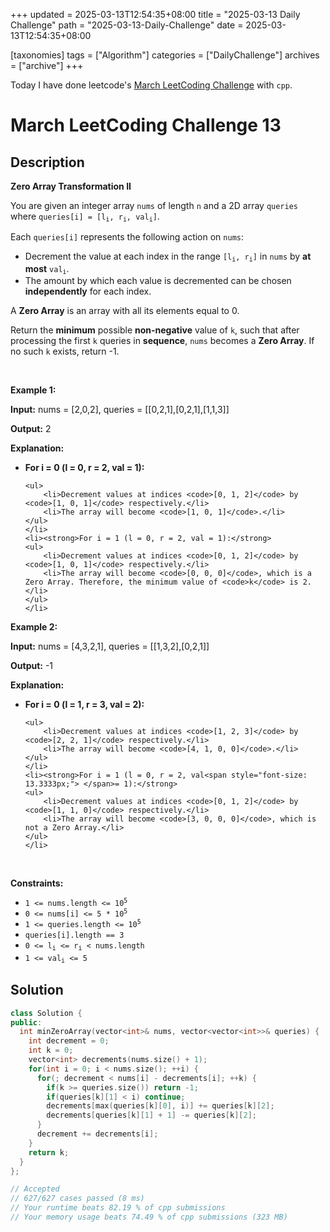 +++
updated = 2025-03-13T12:54:35+08:00
title = "2025-03-13 Daily Challenge"
path = "2025-03-13-Daily-Challenge"
date = 2025-03-13T12:54:35+08:00

[taxonomies]
tags = ["Algorithm"]
categories = ["DailyChallenge"]
archives = ["archive"]
+++

Today I have done leetcode's [March LeetCoding Challenge](https://leetcode.com/problems/zero-array-transformation-ii/) with `cpp`.

<!-- more -->

# March LeetCoding Challenge 13

## Description

**Zero Array Transformation II**

<p>You are given an integer array <code>nums</code> of length <code>n</code> and a 2D array <code>queries</code> where <code>queries[i] = [l<sub>i</sub>, r<sub>i</sub>, val<sub>i</sub>]</code>.</p>

<p>Each <code>queries[i]</code> represents the following action on <code>nums</code>:</p>

<ul>
	<li>Decrement the value at each index in the range <code>[l<sub>i</sub>, r<sub>i</sub>]</code> in <code>nums</code> by <strong>at most</strong> <code>val<sub>i</sub></code>.</li>
	<li>The amount by which each value is decremented<!-- notionvc: b232c9d9-a32d-448c-85b8-b637de593c11 --> can be chosen <strong>independently</strong> for each index.</li>
</ul>

<p>A <strong>Zero Array</strong> is an array with all its elements equal to 0.</p>

<p>Return the <strong>minimum</strong> possible <strong>non-negative</strong> value of <code>k</code>, such that after processing the first <code>k</code> queries in <strong>sequence</strong>, <code>nums</code> becomes a <strong>Zero Array</strong>. If no such <code>k</code> exists, return -1.</p>

<p>&nbsp;</p>
<p><strong class="example">Example 1:</strong></p>

<div class="example-block">
<p><strong>Input:</strong> <span class="example-io">nums = [2,0,2], queries = [[0,2,1],[0,2,1],[1,1,3]]</span></p>

<p><strong>Output:</strong> <span class="example-io">2</span></p>

<p><strong>Explanation:</strong></p>

<ul>
	<li><strong>For i = 0 (l = 0, r = 2, val = 1):</strong>

	<ul>
		<li>Decrement values at indices <code>[0, 1, 2]</code> by <code>[1, 0, 1]</code> respectively.</li>
		<li>The array will become <code>[1, 0, 1]</code>.</li>
	</ul>
	</li>
	<li><strong>For i = 1 (l = 0, r = 2, val = 1):</strong>
	<ul>
		<li>Decrement values at indices <code>[0, 1, 2]</code> by <code>[1, 0, 1]</code> respectively.</li>
		<li>The array will become <code>[0, 0, 0]</code>, which is a Zero Array. Therefore, the minimum value of <code>k</code> is 2.</li>
	</ul>
	</li>
</ul>
</div>

<p><strong class="example">Example 2:</strong></p>

<div class="example-block">
<p><strong>Input:</strong> <span class="example-io">nums = [4,3,2,1], queries = [[1,3,2],[0,2,1]]</span></p>

<p><strong>Output:</strong> <span class="example-io">-1</span></p>

<p><strong>Explanation:</strong></p>

<ul>
	<li><strong>For i = 0 (l = 1, r = 3, val = 2):</strong>

	<ul>
		<li>Decrement values at indices <code>[1, 2, 3]</code> by <code>[2, 2, 1]</code> respectively.</li>
		<li>The array will become <code>[4, 1, 0, 0]</code>.</li>
	</ul>
	</li>
	<li><strong>For i = 1 (l = 0, r = 2, val<span style="font-size: 13.3333px;"> </span>= 1):</strong>
	<ul>
		<li>Decrement values at indices <code>[0, 1, 2]</code> by <code>[1, 1, 0]</code> respectively.</li>
		<li>The array will become <code>[3, 0, 0, 0]</code>, which is not a Zero Array.</li>
	</ul>
	</li>
</ul>
</div>

<p>&nbsp;</p>
<p><strong>Constraints:</strong></p>

<ul>
	<li><code>1 &lt;= nums.length &lt;= 10<sup>5</sup></code></li>
	<li><code>0 &lt;= nums[i] &lt;= 5 * 10<sup>5</sup></code></li>
	<li><code>1 &lt;= queries.length &lt;= 10<sup>5</sup></code></li>
	<li><code>queries[i].length == 3</code></li>
	<li><code>0 &lt;= l<sub>i</sub> &lt;= r<sub>i</sub> &lt; nums.length</code></li>
	<li><code>1 &lt;= val<sub>i</sub> &lt;= 5</code></li>
</ul>


## Solution

``` cpp
class Solution {
public:
  int minZeroArray(vector<int>& nums, vector<vector<int>>& queries) {
    int decrement = 0;
    int k = 0;
    vector<int> decrements(nums.size() + 1);
    for(int i = 0; i < nums.size(); ++i) {
      for(; decrement < nums[i] - decrements[i]; ++k) {
        if(k >= queries.size()) return -1;
        if(queries[k][1] < i) continue;
        decrements[max(queries[k][0], i)] += queries[k][2];
        decrements[queries[k][1] + 1] -= queries[k][2];
      }
      decrement += decrements[i];
    }
    return k;
  }
};

// Accepted
// 627/627 cases passed (8 ms)
// Your runtime beats 82.19 % of cpp submissions
// Your memory usage beats 74.49 % of cpp submissions (323 MB)
```
